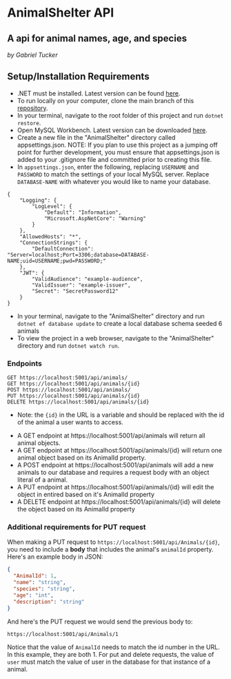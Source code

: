 # AnimalShelter API
## A api for animal names, age, and species
_by Gabriel Tucker_

## Setup/Installation Requirements

* .NET must be installed. Latest version can be found [here](https://dotnet.microsoft.com/en-us/).
* To run locally on your computer, clone the main branch of this [repository](https://github.com/Gabe9T/AnimalShelter.Solution).
* In your terminal, navigate to the root folder of this project and run `dotnet restore`.
* Open MySQL Workbench. Latest version can be downloaded [here](https://dev.mysql.com/downloads/workbench/).
* Create a new file in the "AnimalShelter" directory called appsettings.json. NOTE: If you plan to use this project as a jumping off point for further development, you must ensure that appsettings.json is added to your .gitignore file and committed prior to creating this file.
* In `appsettings.json`, enter the following, replacing `USERNAME` and `PASSWORD` to match the settings of your local MySQL server. Replace `DATABASE-NAME` with whatever you would like to name your database.
  
```
{
    "Logging": {
        "LogLevel": {
            "Default": "Information",
            "Microsoft.AspNetCore": "Warning"
        }
    },
    "AllowedHosts": "*",
    "ConnectionStrings": {
        "DefaultConnection": "Server=localhost;Port=3306;database=DATABASE-NAME;uid=USERNAME;pwd=PASSWORD;"
    },
    "JWT": {
        "ValidAudience": "example-audience",
        "ValidIssuer": "example-issuer",
        "Secret": "SecretPassword12"
    }
}
```
* In your terminal, navigate to the "AnimalShelter" directory and run `dotnet ef database update` to create a local database schema seeded 6 animals
* To view the project in a web browser, navigate to the "AnimalShelter" directory and run `dotnet watch run`.

### Endpoints

```
GET https://localhost:5001/api/animals/
GET https://localhost:5001/api/animals/{id}
POST https://localhost:5001/api/animals/
PUT https://localhost:5001/api/animals/{id}
DELETE https://localhost:5001/api/animals/{id}
```
* Note: the `{id}` in the URL is a variable and should be replaced with the id of the animal a user wants to access.

 -   A GET endpoint at https://localhost:5001/api/animals will return all animal objects.
 -   A GET endpoint at https://localhost:5001/api/animals/{id} will return one animal object based on its AnimalId property.
 -   A POST endpoint at https://localhost:5001/api/animals will add a new animals to our database and requires a request body with an object literal of a animal.
 -   A PUT endpoint at https://localhost:5001/api/animals/{id} will edit the object in entired based on it's AnimalId property
 -   A DELETE endpoint at  https://localhost:5001/api/animals/{id} will delete the object based on its AnimalId property


### Additional requirements for PUT request
When making a PUT request to `https://localhost:5001/api/Animals/{id}`, you need to include a **body** that includes the animal's `animalId` property. Here's an example body in JSON:

```json
{
  "AnimalId": 1,
  "name": "string",
  "species": "string",
  "age": "int",
  "description": "string"
}
```

And here's the PUT request we would send the previous body to:

```
https://localhost:5001/api/Animals/1
```

Notice that the value of `AnimalId` needs to match the id number in the URL. In this example, they are both 1. For put and delete requests, the value of `user` must match the value of user in the database for that instance of a animal.